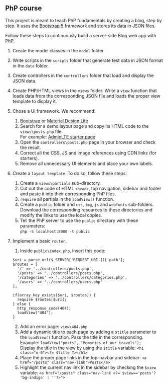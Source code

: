 ## PhP course

This project is meant to teach PhP fundamentals by creating a blog, step by step. It uses the [Bootstrap 5](https://getbootstrap.com/docs/5.2/getting-started/introduction/) framework and stores its data in JSON files.

Follow these steps to continuously build a server-side Blog web app with PhP.

1. Create the model classes in the `model` folder.
2. Write scripts in the `scripts` folder that generate test data in JSON format in the `data` folder.
3. Create controllers in the `controllers` folder that load and display the JSON data.
4. Create PHP/HTML views in the `views` folder. Write a `view` function that loads data from the corresponding JSON file and loads the proper view template to display it.
5. Chose a UI framework. We recommend:<br/>
    1. [Bootstrap](https://getbootstrap.com/) or [Material Design Lite](https://getmdl.io/started/index.html)
    2. Search for a demo layout page and copy its HTML code to the `views\posts.php` file.<br/>
       For example: [AdminLTE starter page](https://adminlte.io/themes/v3/starter.html)
   3. Open the `controllers\posts.php` page in your browser and check the result.
   4. Correct all the CSS, JS and image references using CDN links (for starters).
   5. Remove all unnecessary UI elements and place your own labels.
   
6. Create a `layout template`. To do so, follow these steps:
   1. Create a `views\partials` sub-directory. 
   2. Cut out the code of HTML `<head>`, top navigation, sidebar and footer and paste it into their corresponding PhP files.
   3. `require` all partials in the `loadView()` function.
   4. Create a `public` folder and `css`, `img`, `js` and `webfonts` sub-folders. Download the corresponding resources to these directories and modify the links to use the local copies.
   5. Tell the PhP server to use the `public` directory with these parameters:<br/>
   `php -S localhost:8080 -t public`
   
7. Implement a basic `router`. 
   1. Inside `public\index.php`, insert this code:<br/>
   ```
   $uri = parse_url($_SERVER['REQUEST_URI'])['path'];
   $routes = [
     '/' => '../controllers/posts.php',
     '/posts' => '../controllers/posts.php',
     '/categories' => '../controllers/categories.php',
     '/users' => '../controllers/users.php'
   ];

   if(array_key_exists($uri, $routes)) {
     require $routes[$uri];
   } else {
     http_response_code(404);
     loadView("404");
   }
   ```
   2. Add an error page: `view\404.php`
   3. Add a dynamic title to each page by adding a `$title` parameter to the `loadView()` function. Pass the title in the corresponding. Example:
   `loadView("posts", "Memories of our travels");`<br/>
   Display the title in the view by using the `$title` variable: `<h1 class="m-0"><?= $title ?></h1>`
   4. Place the proper page links in the top-navbar and sidebar: `<a href="/posts" class="nav-link">Posts</a>`
   5. Highlight the current nav link in the sidebar by checking the `$view` variable: `<a href="/posts" class="nav-link <?= $view=='posts'? 'bg-indigo' : ''?>">`